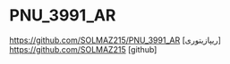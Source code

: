 # PNU_3991_AR
https://github.com/SOLMAZ215/PNU_3991_AR [ریپازیتوری]
https://github.com/SOLMAZ215 [github]
